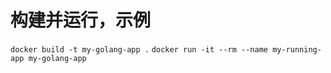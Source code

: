 # 构建并运行，示例
`docker build -t my-golang-app .`
`docker run -it --rm --name my-running-app my-golang-app`